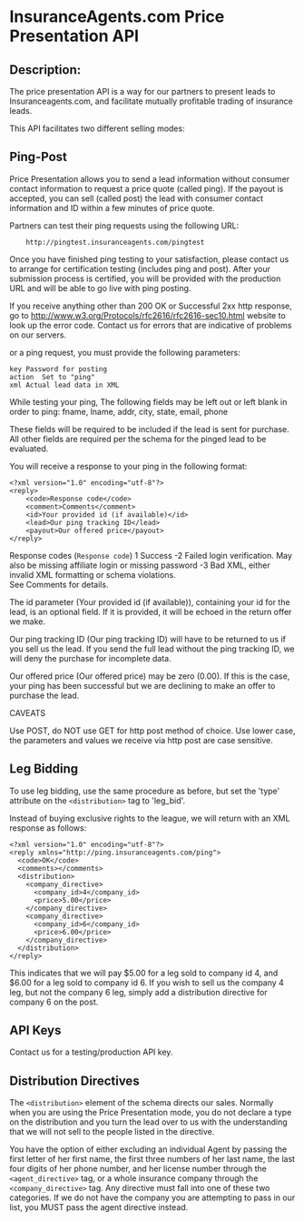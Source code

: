 InsuranceAgents.com Price Presentation API
=================================

Description:
-----------

The price presentation API is a way for our partners to present leads to Insuranceagents.com, and facilitate mutually profitable trading of insurance leads.

This API facilitates two different selling modes:

Ping-Post
---------

Price Presentation	allows you to send a lead information without consumer contact information to request a price quote (called ping). If the payout is accepted,  you can sell (called  post) the lead with consumer contact information and ID within a few minutes of price quote.

Partners can test their ping requests using the following URL: 

		http://pingtest.insuranceagents.com/pingtest

 Once you have finished ping testing to your satisfaction, please contact us to arrange for certification testing (includes ping and post).  After your submission process is certified, you will be provided with the production URL and will be able to go live with ping posting.

If you receive anything other than 200 OK or Successful 2xx http response, go to 
		http://www.w3.org/Protocols/rfc2616/rfc2616-sec10.html 
website to look up the error code.  Contact us for errors that are indicative of problems on our servers.

or a ping request, you must provide the following parameters:

    key	Password for posting 
    action	Set to "ping" 
    xml	Actual lead data in XML

While testing your ping, The following fields may be left out or left blank in order to ping:
fname, lname, addr, city, state, email, phone

These fields will be required to be included if the lead is sent for purchase.  All other fields are required per the schema for the pinged lead to be evaluated.

You will receive a response to your ping in the following format:

    <?xml version="1.0" encoding="utf-8"?>
    <reply>
    	<code>Response code</code>
    	<comment>Comments</comment>
    	<id>Your provided id (if available)</id>
    	<lead>Our ping tracking ID</lead>
    	<payout>Our offered price</payout>
    </reply>

Response codes (<code>Response code</code>)
    1   Success 
    -2  Failed login verification.  May also be missing affiliate login or missing password
    -3  Bad XML, either invalid XML formatting or schema violations.  
    See <comment>Comments</comment> for details.

The id parameter (<id>Your provided id (if available)</id>), containing your id for the lead, is an optional field.  If it is provided, it will be echoed in the return offer we make.

Our ping tracking ID (<lead>Our ping tracking ID</lead>) will have to be returned to us if you sell us the lead.  If you send the full lead without the ping tracking ID, we will deny the purchase for incomplete data.

Our offered price (<payout>Our offered price</payout>) may be zero (0.00).  If this is the case, your ping has been successful but we are declining to make an offer to purchase the lead.

CAVEATS

Use POST, do NOT use GET for http post method of choice. 
Use lower case, the parameters and values we receive via http post are case sensitive.

Leg Bidding
-----------

To use leg bidding, use the same procedure as before, but set the 'type' attribute on the `<distribution>` tag to 'leg\_bid'.
  
Instead of buying exclusive rights to the league, we will return with an XML response as follows:

    <?xml version="1.0" encoding="utf-8"?>
    <reply xmlns="http://ping.insuranceagents.com/ping">
      <code>OK</code>
      <comments></comments>
      <distribution>
        <company_directive>
          <company_id>4</company_id>
          <price>5.00</price>
        </company_directive>
        <company_directive>
          <company_id>6</company_id>
          <price>6.00</price>
        </company_directive>
      </distribution>
    </reply>
    
This indicates that we will pay $5.00 for a leg sold to company id 4, and $6.00 for a leg sold to company id 6. If you wish to sell us the company 4 leg, but not the company 6 leg, simply add a distribution directive for company 6 on the post.

API Keys
--------

Contact us for a testing/production API key.

Distribution Directives
-----------------------

The `<distribution>` element of the schema directs our sales. Normally when you are using the Price Presentation mode, you do not declare a type on the distribution and you turn the lead over to us with the understanding that we will not sell to the people listed in the directive.

You have the option of either excluding an individual Agent by passing the first letter of her first name, the first three numbers of her last name, the last four digits of her phone number, and her license number through the `<agent_directive>` tag, or a whole insurance company through the `<company_directive>` tag. Any directive must fall into one of these two categories. If we do not have the company you are attempting to pass in our list, you MUST pass the agent directive instead.